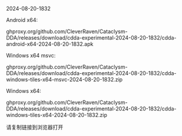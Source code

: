 2024-08-20-1832

Android x64:

ghproxy.org/github.com/CleverRaven/Cataclysm-DDA/releases/download/cdda-experimental-2024-08-20-1832/cdda-android-x64-2024-08-20-1832.apk

Windows x64 msvc:

ghproxy.org/github.com/CleverRaven/Cataclysm-DDA/releases/download/cdda-experimental-2024-08-20-1832/cdda-windows-tiles-x64-msvc-2024-08-20-1832.zip

Windows x64:

ghproxy.org/github.com/CleverRaven/Cataclysm-DDA/releases/download/cdda-experimental-2024-08-20-1832/cdda-windows-tiles-x64-2024-08-20-1832.zip

请复制链接到浏览器打开

